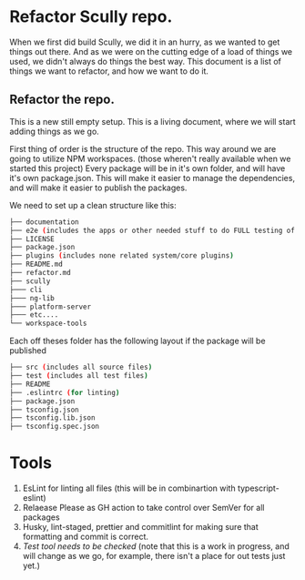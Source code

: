 # Refactor Scully repo.

When we first did build Scully, we did it in an hurry, as we wanted to get things out there. And as we were on the cutting edge of a load of things we used, we didn't always do things the best way. This document is a list of things we want to refactor, and how we want to do it.

## Refactor the repo.

This is a new still empty setup. This is a living document, where we will start adding things as we go.

First thing of order is the structure of the repo. This way around we are going to utilize NPM workspaces. (those wheren't really available when we started this project)
Every package will be in it's own folder, and will have it's own package.json. This will make it easier to manage the dependencies, and will make it easier to publish the packages.

We need to set up a clean structure like this:

```bash
├── documentation
├── e2e (includes the apps or other needed stuff to do FULL testing of scully)
├── LICENSE
├── package.json
├── plugins (includes none related system/core plugins)
├── README.md
├── refactor.md
├── scully
├─── cli
├─── ng-lib
├─── platform-server
├─── etc....
└── workspace-tools
```

Each off theses folder has the following layout if the package will be published


```bash
├── src (includes all source files)
├── test (includes all test files)
├── README
├── .eslintrc (for linting)
├── package.json
├── tsconfig.json
├── tsconfig.lib.json
├── tsconfig.spec.json

```


# Tools

1. EsLint for linting all files (this will be in combinartion with typescript-eslint)
2. Relaease Please as GH action to take control over SemVer for all packages
3. Husky, lint-staged, prettier and commitlint for making sure that formatting and commit is correct.
4. *Test tool needs to be checked*
(note that this is a work in progress, and will change as we go, for example, there isn't a place for out tests just yet.)

